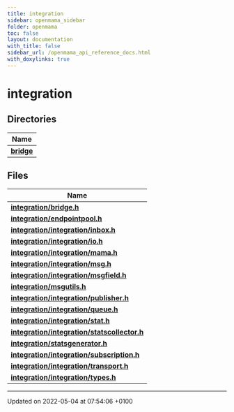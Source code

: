 ```yaml
---
title: integration
sidebar: openmama_sidebar
folder: openmama
toc: false
layout: documentation
with_title: false
sidebar_url: /openmama_api_reference_docs.html
with_doxylinks: true
---
```


# integration



## Directories

| Name           |
| -------------- |
| **[bridge](dir_0c132b46ae459440d7a3e312b80e66d8.html#dir-bridge)**  |

## Files

| Name           |
| -------------- |
| **[integration/bridge.h](bridge_8h.html#file-bridge.h)**  |
| **[integration/endpointpool.h](endpointpool_8h.html#file-endpointpool.h)**  |
| **[integration/integration/inbox.h](integration_2inbox_8h.html#file-integration/inbox.h)**  |
| **[integration/integration/io.h](integration_2io_8h.html#file-integration/io.h)**  |
| **[integration/integration/mama.h](integration_2mama_8h.html#file-integration/mama.h)**  |
| **[integration/integration/msg.h](integration_2msg_8h.html#file-integration/msg.h)**  |
| **[integration/integration/msgfield.h](integration_2msgfield_8h.html#file-integration/msgfield.h)**  |
| **[integration/msgutils.h](msgutils_8h.html#file-msgutils.h)**  |
| **[integration/integration/publisher.h](integration_2publisher_8h.html#file-integration/publisher.h)**  |
| **[integration/integration/queue.h](integration_2queue_8h.html#file-integration/queue.h)**  |
| **[integration/integration/stat.h](integration_2stat_8h.html#file-integration/stat.h)**  |
| **[integration/integration/statscollector.h](integration_2statscollector_8h.html#file-integration/statscollector.h)**  |
| **[integration/statsgenerator.h](statsgenerator_8h.html#file-statsgenerator.h)**  |
| **[integration/integration/subscription.h](integration_2subscription_8h.html#file-integration/subscription.h)**  |
| **[integration/integration/transport.h](integration_2transport_8h.html#file-integration/transport.h)**  |
| **[integration/integration/types.h](integration_2types_8h.html#file-integration/types.h)**  |






-------------------------------

Updated on 2022-05-04 at 07:54:06 +0100
